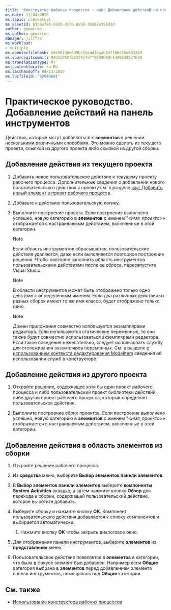 ```yaml
---
title: 'Конструктор рабочих процессов - как: Добавление действий на панель инструментов'
ms.date: 11/04/2016
ms.topic: conceptual
ms.assetid: b3a8a785-5928-457a-8a50-30267e29503d
author: gewarren
ms.author: gewarren
manager: jillfra
ms.workload:
- multiple
ms.openlocfilehash: b9e50736e5d9bc55eadf0aab7e7f00d26eb03249
ms.sourcegitcommit: 94b3a052fb1229c7e7f8804b09c1d403385c7630
ms.translationtype: MT
ms.contentlocale: ru-RU
ms.lasthandoff: 04/23/2019
ms.locfileid: "62949601"
---
```

# <a name="how-to-add-activities-to-the-toolbox"></a>Практическое руководство. Добавление действий на панель инструментов

Действия, которые могут добавляться к **элементов** в решении несколькими различными способами. Это можно сделать из текущего проекта, ссылкой из другого проекта либо ссылкой из другой сборки.

## <a name="to-add-an-activity-from-within-your-current-project"></a>Добавление действия из текущего проекта

1. Добавить новое пользовательское действие к текущему проекту рабочего процесса. Дополнительные сведения о добавлении нового пользовательского действия к проекту см. в разделе [как: Добавить новый элемент в проект рабочего процесса](../workflow-designer/how-to-add-a-new-item-to-a-workflow-project.md).

2. Добавьте к действию пользовательскую логику.

3. Выполните построение проекта. Если построение выполнено успешно, новую категорию в **элементов** с именем "\<*имя_проекта*>» отображается с настраиваемым действием, включенные в этой категории.

    > [!NOTE]
    > Если область инструментов сбрасывается, пользовательские действия удаляются, даже если выполняется повторное построение решения. Чтобы повторно заполнить область инструментов пользовательскими действиями после ее сброса, перезапустите Visual Studio.

    > [!NOTE]
    > В области инструментов может быть отображено только одно действие с определенным именем. Если два различных действия из разных сборок имеют то же имя класса, будет отображено только одно.

    > [!NOTE]
    > Домен приложения совместно используется экземплярами редактора. Если используются статические переменные, то они также будут совместно использоваться экземплярами редактора. Если такое поведение нежелательно, следует использовать службу для отслеживания экземпляров переменных. См. в разделе [с использованием контекста редактирования ModelItem](/dotnet/framework/windows-workflow-foundation/using-the-modelitem-editing-context) сведения об использовании служб в конструкторе.

## <a name="to-add-an-activity-from-within-a-different-project"></a>Добавление действия из другого проекта

1. Откройте решение, содержащее хотя бы один проект рабочего процесса и либо пользовательский проект библиотеки действий, либо другой проект рабочего процесса, который определяет пользовательское действие.

2. Выполните построение обоих проектов. Если построение выполнено успешно, новую категорию в **элементов** с именем "\<*имя_проекта*>» отображается с настраиваемым действием, включенные в этой категории.

## <a name="to-add-an-activity-to-the-toolbox-from-an-assembly"></a>Добавление действия в область элементов из сборки

1. Откройте решение рабочего процесса.

2. Из **средства** меню, выберите **Выбор элементов панели элементов**.

3. В **Выбор элементов панели элементов** выберите **компоненты System.Activities** вкладке, а затем нажмите кнопку **Обзор** для перехода к сборки, содержащей пользовательский действие, которое вы хотите добавить.

4. Выберите сборку и нажмите кнопку **ОК**. Компонент пользовательского действия добавляется к списку компонентов и выбирается автоматически.

    1. Нажмите кнопку **ОК** чтобы закрыть диалоговое окно.

5. Для отображения панели инструментов, выберите **элементов** из **представление** меню.

6. Пользовательское действие появляется в **элементов** в категории, что была в фокусе элемент был добавлен. Например если **Общие** категория выбрана в **элементов** перед добавлением элемента панели инструментов, помещалось под **Общие** категории.

## <a name="see-also"></a>См. также

- [Использование конструктора рабочих процессов](developing-applications-with-the-workflow-designer.md)